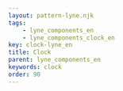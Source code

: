 ```yaml
---
layout: pattern-lyne.njk
tags: 
    - lyne_components_en
    - lyne_components_clock_en
key: clock-lyne_en
title: Clock
parent: lyne_components_en
keywords: clock
order: 90
---
```

